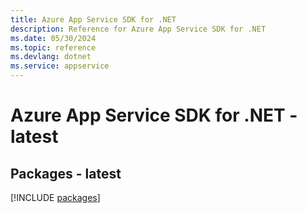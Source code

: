 ```yaml
---
title: Azure App Service SDK for .NET
description: Reference for Azure App Service SDK for .NET
ms.date: 05/30/2024
ms.topic: reference
ms.devlang: dotnet
ms.service: appservice
---
```

# Azure App Service SDK for .NET - latest
## Packages - latest
[!INCLUDE [packages](app-service-index.md)]